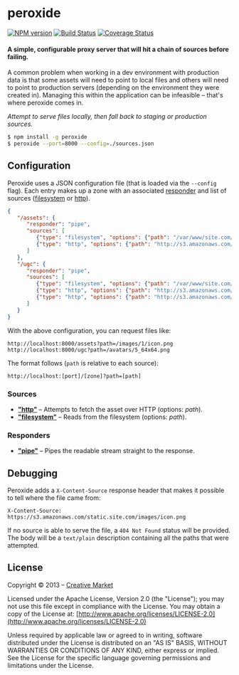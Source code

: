 # peroxide
[![NPM version](https://badge.fury.io/js/peroxide.png)](http://badge.fury.io/js/sifter)
[![Build Status](https://travis-ci.org/creativemarket/peroxide.png?branch=master)](https://travis-ci.org/creativemarket/peroxide)
[![Coverage Status](https://coveralls.io/repos/creativemarket/peroxide/badge.png)](https://coveralls.io/r/creativemarket/peroxide)

#### A simple, configurable proxy server that will hit a chain of sources before failing.

A common problem when working in a dev environment with production data is that some assets will need to point to local files and others will need to point to production servers (depending on the environment they were created in). Managing this within the application can be infeasible – that's where peroxide comes in.

*Attempt to serve files locally, then fall back to staging or production sources.*

```sh
$ npm install -g peroxide
$ peroxide --port=8000 --config=./sources.json
```

## Configuration

Peroxide uses a JSON configuration file (that is loaded via the `--config` flag). Each entry makes up a zone with an associated [responder](#responders) and list of sources ([filesystem](#sources) or [http](#sources)).

```json
{
   "/assets": {
      "responder": "pipe",
      "sources": [
         {"type": "filesystem", "options": {"path": "/var/www/site.com/public/"}},
         {"type": "http", "options": {"path": "http://s3.amazonaws.com/static.site.com"}}
      ]
   },
   "/ugc": {
      "responder": "pipe",
      "sources": [
         {"type": "filesystem", "options": {"path": "/var/www/site.com/public/ugc"}},
         {"type": "http", "options": {"path": "http://s3.amazonaws.com/dev-ugc.site.com"}},
         {"type": "http", "options": {"path": "http://s3.amazonaws.com/ugc.site.com"}}
      ]
   }
}
```

With the above configuration, you can request files like:

```
http://localhost:8000/assets?path=/images/1/icon.png
http://localhost:8000/ugc?path=/avatars/5_64x64.png
```

The format follows (`path` is relative to each source):
```
http://localhost:[port]/[zone]?path=[path]
```

### Sources
- [**"http"**](lib/sources/http.js) – Attempts to fetch the asset over HTTP (options: *path*).
- [**"filesystem"**](lib/sources/filesystem.js) – Reads from the filesystem (options: *path*).

### Responders
- [**"pipe"**](lib/responders/pipe.js) – Pipes the readable stream straight to the response.

## Debugging

Peroxide adds a `X-Content-Source` response header that makes it possible to tell where the file came from:

```
X-Content-Source: https://s3.amazonaws.com/static.site.com/images/icon.png
```

If no source is able to serve the file, a `404 Not Found` status will be provided. The body will be a `text/plain` description containing all the paths that were attempted.

## License

Copyright &copy; 2013 – [Creative Market](https://creativemarket.com)

Licensed under the Apache License, Version 2.0 (the "License"); you may not use this file except in compliance with the License. You may obtain a copy of the License at: [http://www.apache.org/licenses/LICENSE-2.0](http://www.apache.org/licenses/LICENSE-2.0)

Unless required by applicable law or agreed to in writing, software distributed under the License is distributed on an "AS IS" BASIS, WITHOUT WARRANTIES OR CONDITIONS OF ANY KIND, either express or implied. See the License for the specific language governing permissions and limitations under the License.